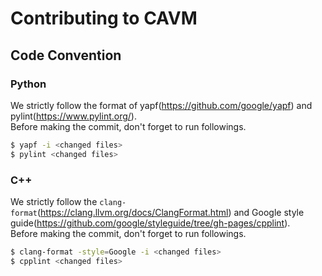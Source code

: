 # Contributing to CAVM

## Code Convention

### Python
We strictly follow the format of yapf(https://github.com/google/yapf) and pylint(https://www.pylint.org/).  
Before making the commit, don't forget to run followings.

```sh
$ yapf -i <changed files>
$ pylint <changed files>
```

### C++
We strictly follow the `clang-format`(https://clang.llvm.org/docs/ClangFormat.html) and Google style guide(https://github.com/google/styleguide/tree/gh-pages/cpplint).  
Before making the commit, don't forget to run followings.

```sh
$ clang-format -style=Google -i <changed files>
$ cpplint <changed files>
```
